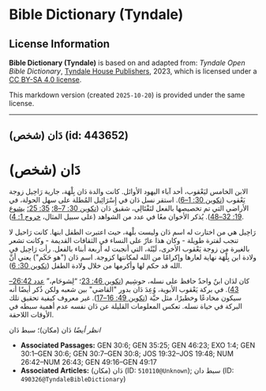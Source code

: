 # Bible Dictionary (Tyndale)

## License Information

**Bible Dictionary (Tyndale)** is based on and adapted from: _Tyndale Open Bible Dictionary_, [Tyndale House Publishers](https://tyndaleopenresources.com/), 2023, which is licensed under a [CC BY-SA 4.0 license](https://creativecommons.org/licenses/by-sa/4.0/legalcode.en).

This markdown version (created `2025-10-20`) is provided under the same license.



--------------------------------

## دَان (شخص) (id: 443652)

دَان (شخص)
==========

الابن الخامس ليَعْقوب، أحد آباء اليهود الأوائل. كانت والدة دَان بِلْهَة، جارية رَاحِيل زوجة يَعْقوب ([تكوين 30: 1–6](https://ref.ly/Gen30:1-Gen30:6)). استقر نسل دَان في إِسْرَائِيل المُطلة على سهل الحولة، في الأراضي التي تم تخصيصها بالفعل لنَفْتَالِي، شقيق دَان ([تكوين 30: 7–8؛](https://ref.ly/Gen30:7-Gen30:8) [35: 25؛](https://ref.ly/Gen35:25) [يشوع 19: 32–48](https://ref.ly/Josh19:32-Josh19:48)). يُذكر الأخوان معًا في عدد من الشواهد (على سبيل المثال، [خروج 1: 4](https://ref.ly/Exod1:4)).

رَاحِيل هي من اختارت له اسم دَان وليست بلْهة، حيث اعتبرت الطفل ابنها. كانت رَاحيل لا تنجب لفترة طويلة \- وكان هذا عارٌ على النساء في الثقافات القديمة \- وكانت تشعر بالغيرة من زوجة يَعْقوب الأخرى، لَيْئَة، التي أنجبت له أربعة أبناء بالفعل. رأت رَاحِيل في ولادة ابن بِلْهَة نهاية لعارها وإكرامًا من الله لمكانتها كزوجة. اسم دَان ("هو حَكَم") يعني أنَّ الله قد حكم لها وأكرمها من خلال ولادة الطفل ([تكوين 30: 6](https://ref.ly/Gen30:6)).

كان لدَان ابنٌ واحدٌ حافظ على نسله، حوشِيم ([تكوين 46: 23](https://ref.ly/Gen46:23)؛ “لِشوحَام،” [عدد 26:42–43](https://ref.ly/Num26:42-Num26:43)). في بركة يَعْقوب الأبوية، وُعِدَ دَان بدور "القاضي" بين شعبه ولكن ذُكر أيضًا أنه سيكون مخادعًا وخطيرًا، مثل حيَّة ([تكوين 49: 16–17](https://ref.ly/Gen49:16-Gen49:17)). غير معروف كيفية تحقيق تلك البركة في حياة نسله. تعكس المعلومات القليلة عن دَان نفسه عدم أهمية سبطه في الأوقات اللاحقة.

*انظر أيضًا* دَان (مكان)؛ سبط دَان

* **Associated Passages:** GEN 30:6; GEN 35:25; GEN 46:23; EXO 1:4; GEN 30:1–GEN 30:6; GEN 30:7–GEN 30:8; JOS 19:32–JOS 19:48; NUM 26:42–NUM 26:43; GEN 49:16–GEN 49:17
* **Associated Articles:** دَان (مكان) (ID: `510110@Unknown`); سبط دان (ID: `490326@TyndaleBibleDictionary`)

